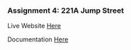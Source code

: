 ### Assignment 4: 221A Jump Street

Live Website [Here](https://jhongover9000.github.io/assignment4/homePage.html)

Documentation [Here](https://docs.google.com/document/d/16lutRzfNRjNWHqojyX4VSCx0aeAtPatlN8jLsHElLPQ/edit?usp=sharing)
